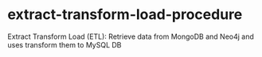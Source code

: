 # extract-transform-load-procedure
Extract Transform Load (ETL): Retrieve data from MongoDB and Neo4j and uses transform them to MySQL DB
